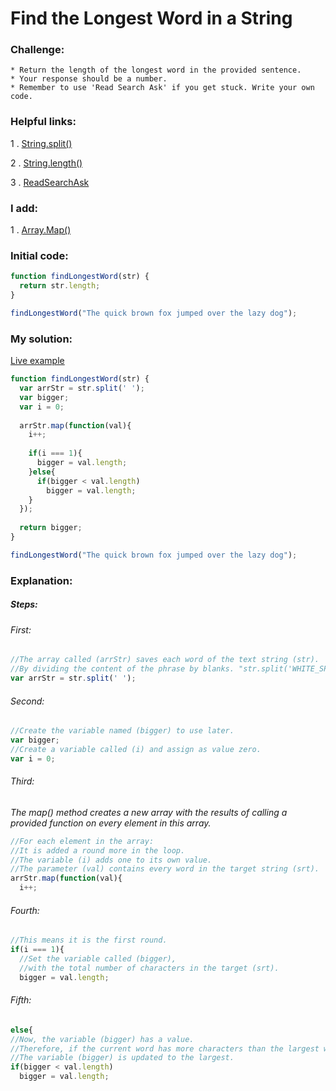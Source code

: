 # Find the Longest Word in a String 

### Challenge:

	* Return the length of the longest word in the provided sentence.
	* Your response should be a number.
	* Remember to use 'Read Search Ask' if you get stuck. Write your own code.

### Helpful links:

  1 . [String.split()](https://developer.mozilla.org/en-US/docs/Web/JavaScript/Reference/Global_Objects/String/split)
  
  2 . [String.length()](https://developer.mozilla.org/en-US/docs/Web/JavaScript/Reference/Global_Objects/String/length)
  
  3 . [ReadSearchAsk](https://github.com/FreeCodeCamp/freecodecamp/wiki/FreeCodeCamp-Get-Help)
  
### I add:

  1 . [Array.Map()](https://developer.mozilla.org/en-US/docs/Web/JavaScript/Reference/Global_Objects/Array/map)

### Initial code:

```javascript
function findLongestWord(str) {
  return str.length;
}

findLongestWord("The quick brown fox jumped over the lazy dog");
```

### My solution:

[Live example](https://jsfiddle.net/fininhop/qe5a5s56/)

```javascript
function findLongestWord(str) {
  var arrStr = str.split(' ');
  var bigger;
  var i = 0;
  
  arrStr.map(function(val){
    i++;
    
    if(i === 1){
      bigger = val.length;  
    }else{
      if(bigger < val.length)
        bigger = val.length;
    }
  });
  
  return bigger;
}

findLongestWord("The quick brown fox jumped over the lazy dog");
```

### Explanation:

##### Steps: 

###### First: 
```javascript
//The array called (arrStr) saves each word of the text string (str).
//By dividing the content of the phrase by blanks. "str.split('WHITE_SPACE')".
var arrStr = str.split(' ');
```

###### Second:
```javascript
//Create the variable named (bigger) to use later.
var bigger;
//Create a variable called (i) and assign as value zero.
var i = 0;
```

###### Third:

_The map() method creates a new array with the results of calling a provided function on every element in this array._

```javascript
//For each element in the array:
//It is added a round more in the loop.
//The variable (i) adds one to its own value.
//The parameter (val) contains every word in the target string (srt).
arrStr.map(function(val){
  i++;
```

###### Fourth:
```javascript
//This means it is the first round.
if(i === 1){
  //Set the variable called (bigger),
  //with the total number of characters in the target (srt).
  bigger = val.length;  
```

###### Fifth:
```javascript
else{
//Now, the variable (bigger) has a value.
//Therefore, if the current word has more characters than the largest word above (bigger) has?
//The variable (bigger) is updated to the largest.
if(bigger < val.length)
  bigger = val.length;
```
